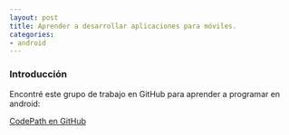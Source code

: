 ```yaml
---
layout: post
title: Aprender a desarrollar aplicaciones para móviles.
categories:
- android
---
```


### Introducción

Encontré este grupo de trabajo en GitHub para aprender a programar en android:

[CodePath en GitHub](https://github.com/thecodepath)
